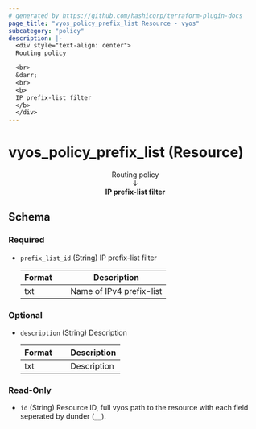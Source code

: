 ```yaml
---
# generated by https://github.com/hashicorp/terraform-plugin-docs
page_title: "vyos_policy_prefix_list Resource - vyos"
subcategory: "policy"
description: |-
  <div style="text-align: center">
  Routing policy

  <br>
  &darr;
  <br>
  <b>
  IP prefix-list filter
  </b>
  </div>
---
```


# vyos_policy_prefix_list (Resource)

<div style="text-align: center">
Routing policy

<br>
&darr;
<br>
<b>
IP prefix-list filter
</b>
</div>



<!-- schema generated by tfplugindocs -->
## Schema

### Required

- `prefix_list_id` (String) IP prefix-list filter

    |  Format  &emsp;|  Description               |
    |----------------|----------------------------|
    |  txt     &emsp;|  Name of IPv4 prefix-list  |

### Optional

- `description` (String) Description

    |  Format  &emsp;|  Description  |
    |----------------|---------------|
    |  txt     &emsp;|  Description  |

### Read-Only

- `id` (String) Resource ID, full vyos path to the resource with each field seperated by dunder (`__`).
